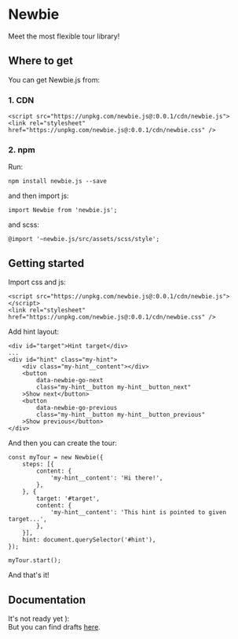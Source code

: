 # Newbie

Meet the most flexible tour library!

## Where to get

You can get Newbie.js from:

### 1. CDN

```
<script src="https://unpkg.com/newbie.js@:0.0.1/cdn/newbie.js">
<link rel="stylesheet" href="https://unpkg.com/newbie.js@:0.0.1/cdn/newbie.css" />
```

### 2. npm

Run:

```
npm install newbie.js --save
```

and then import js:

```
import Newbie from 'newbie.js';
```

and scss:

```
@import '~newbie.js/src/assets/scss/style';
```

## Getting started

Import css and js:

```
<script src="https://unpkg.com/newbie.js@:0.0.1/cdn/newbie.js"></script>
<link rel="stylesheet" href="https://unpkg.com/newbie.js@:0.0.1/cdn/newbie.css" />
```

Add hint layout:

```
<div id="target">Hint target</div>
...
<div id="hint" class="my-hint">
    <div class="my-hint__content"></div>
    <button
        data-newbie-go-next
        class="my-hint__button my-hint__button_next"
    >Show next</button>
    <button
        data-newbie-go-previous
        class="my-hint__button my-hint__button_previous"
    >Show previous</button>
</div>
```

And then you can create the tour:

```
const myTour = new Newbie({
    steps: [{
        content: {
            'my-hint__content': 'Hi there!',
        },
    }, {
        target: '#target',
        content: {
            'my-hint__content': 'This hint is pointed to given target...',
        },
    }],
    hint: document.querySelector('#hint'),
});

myTour.start();
```

And that's it!

## Documentation

It's not ready yet ):  
But you can find drafts [here](https://github.com/cosmas375/newbie.js/tree/master/doc).
